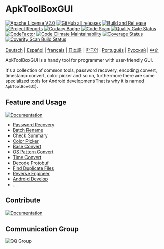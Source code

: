 # ApkToolBoxGUI

[![Apache License V2.0](https://img.shields.io/badge/license-Apache%202-green)](http://www.apache.org/licenses/LICENSE-2.0)
[![GitHub all releases](https://img.shields.io/github/downloads/jiangxincode/ApkToolBoxGUI/total)](https://github.com/jiangxincode/ApkToolBoxGUI/releases)
[![Build and Rel
ease](https://github.com/jiangxincode/ApkToolBoxGUI/actions/workflows/BuildAndRelease.yml/badge.svg)](https://github.com/jiangxincode/ApkToolBoxGUI/actions/workflows/BuildAndRelease.yml)
[![Project Reports](https://img.shields.io/badge/ApkToolBoxGUI-Reports-green.svg)](https://jiangxincode.github.io/ApkToolBoxGUI/project-reports.html)
[![Codacy Badge](https://app.codacy.com/project/badge/Grade/dab038ef9ed04bf1b73bd0031422b814)](https://app.codacy.com/gh/jiangxincode/ApkToolBoxGUI/dashboard?utm_source=gh&utm_medium=referral&utm_content=&utm_campaign=Badge_grade)
[![Code Scan](https://img.shields.io/badge/Github-CodeScan-green)](https://github.com/jiangxincode/ApkToolBoxGUI/security/code-scanning)
[![Quality Gate Status](https://sonarcloud.io/api/project_badges/measure?project=jiangxincode_ApkToolBoxGUI&metric=alert_status)](https://sonarcloud.io/dashboard?id=jiangxincode_ApkToolBoxGUI)
[![CodeFactor](https://www.codefactor.io/repository/github/jiangxincode/apktoolboxgui/badge)](https://www.codefactor.io/repository/github/jiangxincode/apktoolboxgui)
[![Code Climate Maintainability](https://api.codeclimate.com/v1/badges/fb8d289a4b0ee14f9d8b/maintainability)](https://codeclimate.com/github/jiangxincode/ApkToolBoxGUI/maintainability)
[![Coverage Status](https://coveralls.io/repos/github/jiangxincode/ApkToolBoxGUI/badge.svg?branch=master)](https://coveralls.io/github/jiangxincode/ApkToolBoxGUI?branch=master)
[![Coverity Scan Build Status](https://scan.coverity.com/projects/19016/badge.svg)](https://scan.coverity.com/projects/jiangxincode-apktoolboxgui)


[Deutsch](https://www.readme-i18n.com/jiangxincode/ApkToolBoxGUI?lang=de) |
[Español](https://www.readme-i18n.com/jiangxincode/ApkToolBoxGUI?lang=es) |
[français](https://www.readme-i18n.com/jiangxincode/ApkToolBoxGUI?lang=fr) |
[日本語](https://www.readme-i18n.com/jiangxincode/ApkToolBoxGUI?lang=ja) |
[한국어](https://www.readme-i18n.com/jiangxincode/ApkToolBoxGUI?lang=ko) |
[Português](https://www.readme-i18n.com/jiangxincode/ApkToolBoxGUI?lang=pt) |
[Русский](https://www.readme-i18n.com/jiangxincode/ApkToolBoxGUI?lang=ru) |
[中文](https://www.readme-i18n.com/jiangxincode/ApkToolBoxGUI?lang=zh)

ApkToolBoxGUI is a handy tool for programmer with user-friendly GUI. 

It's a collection of common tools, password recovery, encoding convert, timestamp convert, color picker and so on, furthermore there are some specialized tools for Android development(That is why it is named `ApkToolBoxGUI`).

## Feature and Usage

[![Documentation](https://img.shields.io/badge/Documentation-文档-green.svg)](https://jiangxincode.github.io/ApkToolBoxGUI)

* [Password Recovery](https://jiangxincode.github.io/ApkToolBoxGUI/features/recovery_file_password.html)
* [Batch Rename](https://jiangxincode.github.io/ApkToolBoxGUI/features/batch_rename.html)
* [Check Summary](https://jiangxincode.github.io/ApkToolBoxGUI/features/check_summary.html)
* [Color Picker](https://jiangxincode.github.io/ApkToolBoxGUI/features/color_picker.html)
* [Base Convert](https://jiangxincode.github.io/ApkToolBoxGUI/features/convert_base.html)
* [OS Pattern Convert](https://jiangxincode.github.io/ApkToolBoxGUI/features/convert_os_pattern.html)
* [Time Convert](https://jiangxincode.github.io/ApkToolBoxGUI/features/convert_time_format.html)
* [Decode Protobuf](https://jiangxincode.github.io/ApkToolBoxGUI/features/decode_protobuf.html)
* [Find Duplicate Files](https://jiangxincode.github.io/ApkToolBoxGUI/features/find_duplicate_files.html)
* [Reverse Engineer](https://jiangxincode.github.io/ApkToolBoxGUI/features/reverse_engineer.html)
* [Android Develop](https://jiangxincode.github.io/ApkToolBoxGUI/features/android_i18n_operation.html)
* ...

## Contribute

[![Documentation](https://img.shields.io/badge/Contribute-共同参与-green.svg)](https://jiangxincode.github.io/ApkToolBoxGUI/contribute/how_to_contribute.html)

## Communication Group

![QQ Group](https://raw.githubusercontent.com/wiki/jiangxincode/ApkToolBoxGUI/QQ_Group.png)
